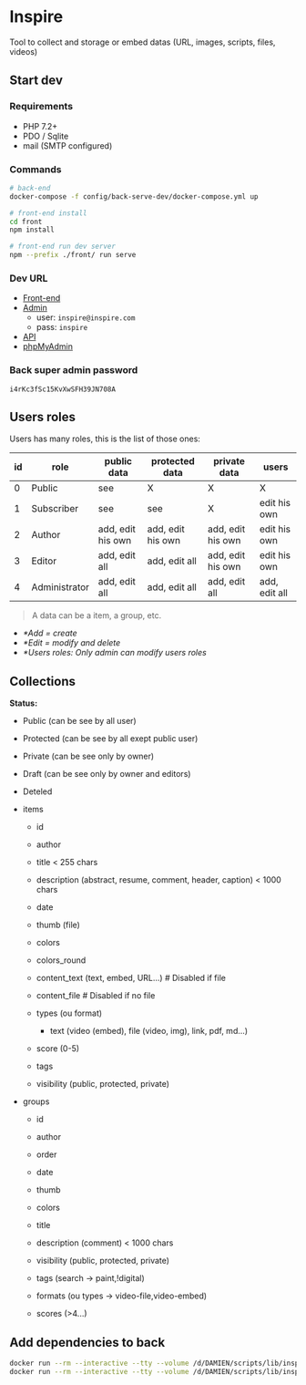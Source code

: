 # Inspire

Tool to collect and storage or embed datas (URL, images, scripts, files, videos)


## Start dev

### Requirements

- PHP 7.2+
- PDO / Sqlite
- mail (SMTP configured)


### Commands

```bash
# back-end
docker-compose -f config/back-serve-dev/docker-compose.yml up

# front-end install
cd front
npm install

# front-end run dev server
npm --prefix ./front/ run serve
```

### Dev URL

- [Front-end](http://localhost:8080/)
- [Admin](http://192.168.99.100:8100/admin)
  - user: `inspire@inspire.com`
  - pass: `inspire`
- [API](http://192.168.99.100:8100/)
- [phpMyAdmin](http://192.168.99.100:8101/)

### Back super admin password

`i4rKc3fSc15KvXwSFH39JN708A`


## Users roles

Users has many roles, this is the list of those ones:

| id | role          | public data         | protected data    | private data      | users            |
|----|---------------|---------------------|-------------------|-------------------|------------------|
| 0  | Public        | see                 | X                 | X                 | X                |
| 1  | Subscriber    | see                 | see               | X                 | edit his own     |
| 2  | Author        | add, edit his own   | add, edit his own | add, edit his own | edit his own     |
| 3  | Editor        | add, edit all       | add, edit all     | add, edit his own | edit his own     |
| 4  | Administrator | add, edit all       | add, edit all     | add, edit all     | add, edit all    |

> A data can be a item, a group, etc.  
- _*Add = create_  
- _*Edit = modify and delete_  
- _*Users roles: Only admin can modify users roles_


## Collections

**Status:**

- Public (can be see by all user)
- Protected (can be see by all exept public user)
- Private (can be see only by owner)
- Draft (can be see only by owner and editors)
- Deteled


- items
  - id
  - author
  - title < 255 chars
  - description (abstract, resume, comment, header, caption) < 1000 chars
  - date
  - thumb (file)
  - colors
  - colors_round

  - content_text (text, embed, URL...) # Disabled if file
  - content_file                       # Disabled if no file

  - types (ou format)
    - text (video (embed), file (video, img), link, pdf, md...)

  - score (0-5)
  - tags
  - visibility (public, protected, private)

- groups
  - id
  - author
  - order
  - date

  - thumb
  - colors

  - title
  - description (comment) < 1000 chars
  - visibility (public, protected, private)
  - tags (search -> paint,!digital)
  - formats (ou types -> video-file,video-embed)
  - scores (>4...)


## Add dependencies to back

```bash
docker run --rm --interactive --tty --volume /d/DAMIEN/scripts/lib/inspire/back:/app composer require league/color-extractor:0.3.* --ignore-platform-reqs --no-scripts
docker run --rm --interactive --tty --volume /d/DAMIEN/scripts/lib/inspire/back:/app composer remove league/color-extractor:0.3.* --ignore-platform-reqs --no-scripts
```
